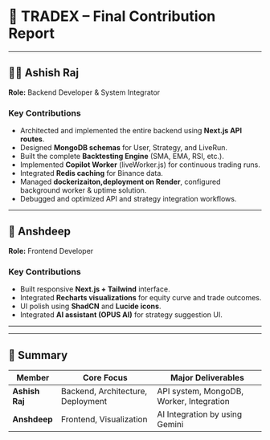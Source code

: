 # 👥 TRADEX – Final Contribution Report

---

## 🧑‍💻 Ashish Raj
**Role:** Backend Developer & System Integrator

### Key Contributions
- Architected and implemented the entire backend using **Next.js API routes**.
- Designed **MongoDB schemas** for User, Strategy, and LiveRun.
- Built the complete **Backtesting Engine** (SMA, EMA, RSI, etc.).
- Implemented **Copilot Worker** (liveWorker.js) for continuous trading runs.
- Integrated **Redis caching** for Binance data.
- Managed **dockerizaiton,deployment on Render**, configured background worker & uptime solution.
- Debugged and optimized API and strategy integration workflows.

---

## 🎨 Anshdeep
**Role:** Frontend Developer

### Key Contributions
- Built responsive **Next.js + Tailwind** interface.
- Integrated **Recharts visualizations** for equity curve and trade outcomes.
- UI polish using **ShadCN** and **Lucide icons**.
- Integrated **AI assistant (OPUS AI)** for strategy suggestion UI.

---

---

## 🏁 Summary

| Member | Core Focus | Major Deliverables |
|---------|-------------|--------------------|
| **Ashish Raj** | Backend, Architecture, Deployment | API system, MongoDB, Worker, Integration |
| **Anshdeep** | Frontend, Visualization | AI Integration by using Gemini|

